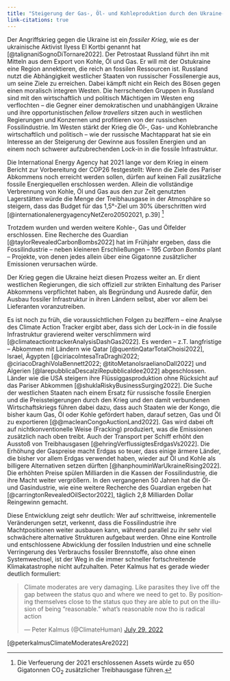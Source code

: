 ```yaml
---
title: "Steigerung der Gas-, Öl- und Kohleproduktion durch den Ukraine-Krieg"
link-citations: true
---
```


Der Angriffskrieg gegen die Ukraine ist ein *fossiler Krieg*, wie es der ukrainische Aktivist Ilyess El Kortbi genannt hat [@talignaniSognoDiTornare2022]. Der Petrostaat Russland führt ihn mit Mitteln aus dem Export von Kohle, Öl und Gas. Er will mit der Ostukraine eine Region annektieren, die reich an fossilen Ressourcen ist.  Russland nutzt die Abhängigkeit westlicher Staaten von russischer Fossilenergie aus, um seine Ziele zu erreichen. Dabei kämpft nicht ein Reich des Bösen gegen einen moralisch integren Westen. Die herrschenden Gruppen in Russland sind mit den wirtschaftlich und politisch Mächtigen im Westen eng verflochten – die Gegner einer demokratischen und unabhängigen Ukraine und ihre opportunistischen *fellow travellers* sitzen auch in westlichen Regierungen und Konzernen und profitieren von der russischen Fossilindustrie. Im Westen stärkt der Krieg die Öl-, Gas- und Kohlebranche wirtschaftlich und politisch – wie der russische Machtapparat hat sie ein Interesse an der Steigerung der Gewinne aus fossilen Energien und an einem noch schwerer aufzubrechenden Lock-in in die fossile Infrastruktur. 

Die International Energy Agency hat 2021 lange vor dem Krieg in einem Bericht zur Vorbereitung der COP26 festgestellt: Wenn die Ziele des Pariser Abkommens noch erreicht werden sollen, dürfen auf keinen Fall zusätzliche fossile Energiequellen erschlossen werden. Allein die vollständige Verbrennung von Kohle, Öl und Gas aus den zur Zeit genutzten Lagerstätten würde die Menge der Treibhausgase in der Atmosphäre so steigern, dass das Budget für das 1,5°-Ziel um 30% überschritten wird  [@internationalenergyagencyNetZero20502021, p.39] [^650GT]

Trotzdem wurden und werden weitere Kohle-, Gas und Ölfelder erschlossen. Eine Recherche des Guardian [@taylorRevealedCarbonBombs2022] hat im Frühjahr ergeben, dass die Fossilindustrie – neben kleineren Erschließungen – 195 *Carbon Bombs* plant – Projekte, von denen jedes allein über eine Gigatonne zusätzlicher Emissionen verursachen würde.

Der Krieg gegen die Ukraine heizt diesen Prozess weiter an. Er dient westlichen Regierungen, die sich offiziell zur strikten Einhaltung des Pariser Abkommens verpflichtet haben, als Begründung und Ausrede dafür, den Ausbau fossiler Infrastruktur in ihren Ländern selbst, aber vor allem bei Lieferanten voranzutreiben. 

Es ist noch zu früh, die voraussichtlichen Folgen zu beziffern – eine Analyse des Climate Action Tracker ergibt aber, dass sich der Lock-in in die fossile Infrastruktur gravierend weiter verschlimmern wird [@climateactiontrackerAnalysisDashGas2022]. Es werden – z.T. langfristige – Abkommen mit Ländern wie Qatar [@quentinQatarTotalChoisi2022], Israel, Ägypten [@ciriacoIntesaTraDraghi2022; @ciriacoDraghiVolaBennett2022; @titoMetanoIsraelianoDall2022] und Algerien [@larepubblicaDescalziRepubblicaIdee2022] abgeschlossen. Länder wie die USA steigern ihre Flüssiggasproduktion ohne Rücksicht auf das Pariser Abkommen [@shuklaRiskyBusinessSurging2022]. Die Suche der westlichen Staaten nach einem Ersatz für russische fossile Energien und die Preissteigerungen durch den Krieg und den damit verbundenen Wirtschaftskriegs führen dabei dazu, dass auch Staaten wie der Kongo, die bisher kaum Gas, Öl oder Kohle gefördert haben, darauf setzen, Gas und Öl zu exportieren [@@macleanCongoAuctionLand2022]. Gas wird dabei oft auf nichtkonventionelle Weise (Fracking) produziert, was die Emissionen zusätzlich nach oben treibt. Auch der Transport per Schiff erhöht den Ausstoß von Treibhausgasen [@ehringVerflussigtesErdgasVs2022]. Die Erhöhung der Gaspreise macht Erdgas so teuer, dass einige ärmere Länder, die bisher vor allem Erdgas verwendet haben, wieder auf Öl und Kohle als billigere Alternativen setzen dürften [@hanphouminWarUkraineRising2022]. Die erhöhten Preise spülen Milliarden in die Kassen der Fossilindustrie, die ihre Macht weiter vergrößern. In den vergangenen 50 Jahren hat die Öl- und Gasindustrie, wie eine weitere Recherche des Guardian ergeben hat [@carringtonRevealedOilSector2022], täglich 2,8 Milliarden Dollar Reingewinn gemacht. 

Diese Entwicklung zeigt sehr deutlich: Wer auf schrittweise, inkrementelle Veränderungen setzt, verkennt, dass die Fossilindustrie ihre Machtpositionen weiter ausbauen kann, während parallel zu ihr sehr viel schwächere alternative Strukturen aufgebaut werden. Ohne eine Kontrolle und entschlossene Abwicklung der fossilen Industrien und eine schnelle Verringerung des Verbrauchs fossiler Brennstoffe, also ohne einen Systemwechsel, ist der Weg in die immer schneller fortschreitende Klimakatastrophe nicht aufzuhalten. Peter Kalmus hat es gerade wieder deutlich formuliert:

<blockquote class="twitter-tweet"><p lang="en" dir="ltr">Climate moderates are very damaging. Like parasites they live off the gap between the status quo and where we need to get to. By positioning themselves close to the status quo they are able to put on the illusion of being “reasonable.” what’s reasonable now tho is radical action</p>&mdash; Peter Kalmus (@ClimateHuman) <a href="https://twitter.com/ClimateHuman/status/1553082926790615041?ref_src=twsrc%5Etfw">July 29, 2022</a></blockquote> <script async src="https://platform.twitter.com/widgets.js" charset="utf-8"></script> [@peterkalmusClimateModeratesAre2022]

[^650GT]: Die Verfeuerung der 2021 erschlossenen Assets würde zu 650 Gigatonnen CO<sub>2</sub> zusätzlicher Treibhausgase führen. 